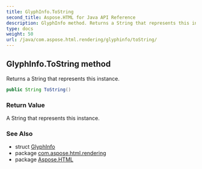 ```yaml
---
title: GlyphInfo.ToString
second_title: Aspose.HTML for Java API Reference
description: GlyphInfo method. Returns a String that represents this instance
type: docs
weight: 50
url: /java/com.aspose.html.rendering/glyphinfo/toString/
---
```

## GlyphInfo.ToString method

Returns a String that represents this instance.

```java
public String ToString()
```

### Return Value

A String that represents this instance.

### See Also

* struct [GlyphInfo](../)
* package [com.aspose.html.rendering](../../glyphinfo/)
* package [Aspose.HTML](../../../)

